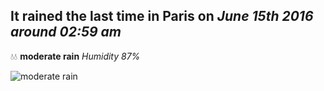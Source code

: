 ## It rained the last time in Paris on *June 15th 2016 around 02:59 am*
💧💧  **moderate rain** *Humidity 87%*

![moderate rain](http://openweathermap.org/img/w/10n.png)

